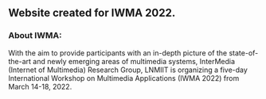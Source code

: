 ## Website created for IWMA 2022.

### About IWMA:
With the aim to provide participants with an in-depth picture of the state-of-the-art and newly emerging areas of multimedia systems, InterMedia (Internet of Multimedia) Research Group, LNMIIT is organizing a five-day International Workshop on Multimedia Applications (IWMA 2022) from March 14-18, 2022.
